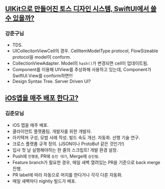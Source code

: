 ## [UIKit으로 만들어진 토스 디자인 시스템, SwiftUI에서 쓸 수 있을까?](https://www.youtube.com/watch?v=q0CX-0k2l0g)
### 강준구님
- TDS. 
- UICollecitonViewCell의 경우. CellItemModelType protocol, FlowSizeable protocol을 model이 conform. 
- CollectionViewAdapter. Model의 `hash()`가 변경되면 cell이 업데이트됨.
- Component를 이용해 UIView를 추상화해 사용하고 있는데, Component가 SwiftUI.View를 conform하면!!!
- Design Syntax Tree. Server Driven UI?

## [iOS앱을 매주 배포 한다고?](https://www.youtube.com/watch?v=GhcJ-KDFLrU)
### 김준모님
- iOS 앱을 매주 배포.
- 클라이언트 플랫폼팀. 개발자를 위한 개발자.
- 아키텍쳐 구성, 모범 사례 작성. 빌드 속도 개선. 자동화. 선행 기술 연구.
- 크로스 플랫폼 규격 정의. (JSON이나 ProtoBuf 같은 것인가!)
- 입사 첫 날 실행해야하는 한 줄의 스크립트! 개발 환경 설정.
- Push에 `진행중`, PR에 `승인 대기`, Merge에 `승인됨`.
- Feature branch가 필요한 경우, 매일 새벽 열려있는 PR을 기준으로 back merge 진행.
- PR label에 따라 자동으로 머지를 한다거나 각각 다른 자동화.
- 매일 새벽마다 nightly 빌드가 배포.

